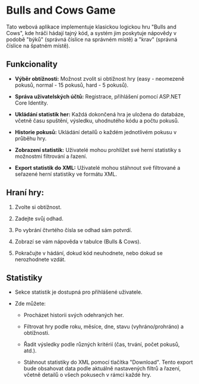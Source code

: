 # Bulls and Cows Game

Tato webová aplikace implementuje klasickou logickou hru "Bulls and Cows", kde hráči hádají tajný kód, a systém jim poskytuje nápovědy v podobě "býků" (správná číslice na správném místě) a "krav" (správná číslice na špatném místě).

## Funkcionality
- **Výběr obtížnosti:** Možnost zvolit si obtížnost hry (easy - neomezeně pokusů, normal - 15 pokusů, hard - 5 pokusů).

- **Správa uživatelských účtů:** Registrace, přihlášení pomocí ASP.NET Core Identity.

- **Ukládání statistik her:** Každá dokončená hra je uložena do databáze, včetně času spuštění, výsledku, uhodnutého kódu a počtu pokusů.

- **Historie pokusů:** Ukládání detailů o každém jednotlivém pokusu v průběhu hry.

- **Zobrazení statistik:** Uživatelé mohou prohlížet své herní statistiky s možnostmi filtrování a řazení.

- **Export statistik do XML:** Uživatelé mohou stáhnout své filtrované a seřazené herní statistiky ve formátu XML.

## Hraní hry:
1. Zvolte si obtížnost.

2. Zadejte svůj odhad.

3. Po vybrání čtvrtého čísla se odhad sám potvrdí.

4. Zobrazí se vám nápověda v tabulce (Bulls & Cows).

5. Pokračujte v hádání, dokud kód neuhodnete, nebo dokud se nerozhodnete vzdát.

## Statistiky
- Sekce statistik je dostupná pro přihlášené uživatele. 
- Zde můžete:

  - Procházet historii svých odehraných her.

  - Filtrovat hry podle roku, měsíce, dne, stavu (vyhráno/prohráno) a obtížnosti.

  - Řadit výsledky podle různých kritérií (čas, trvání, počet pokusů, atd.).

  - Stáhnout statistiky do XML pomocí tlačítka "Download". Tento export bude obsahovat data podle aktuálně nastavených filtrů a řazení, včetně detailů o všech pokusech v rámci každé hry.

